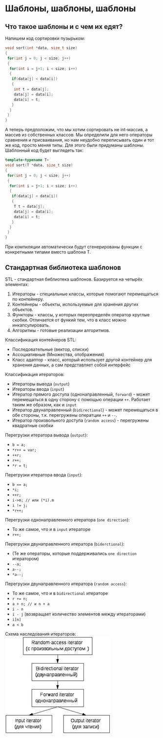 # Шаблоны, шаблоны, шаблоны

## Что такое шаблоны и с чем их едят?

Напишем код сортировки пузырьком:

```cpp
void sort(int *data, size_t size)
{
 for(int j = 0; j < size; j++)
 {
  for(int i = j+1; i < size; i++)
  {
   if(data[j] < data[i])
   {
    int t = data[j];
    data[j] = data[i];
    data[i] = t;
   }
  }
 }
}
```

А теперь предположим, что мы хотим сортировать не int-массив, а массив из собственных классов. Мы определили для него операторы сравнения и присваивания, но нам неудобно переписывать один и тот же код, просто меняя типы. Для этого были придуманы шаблоны. Шаблонный код будет выглядеть так:

```cpp
template<typename T>
void sort(T *data, size_t size)
{
 for(int j = 0; j < size; j++)
 {
  for(int i = j+1; i < size; i++)
  {
   if(data[j] < data[i])
   {
    T t = data[j];
    data[j] = data[i];
    data[i] = t;
   }
  }
 }
}
```

При компиляции автоматически будут сгенерированы функции с конкретными типами вместо шаблона T.

## Стандартная библиотека шаблонов

STL - стандартная библиотека шаблонов. Базируется на четырёх элементах:

1. Итераторы - специальные классы, которые помогают перемещаться по контейнеру.
2. Контейнеры - объекты, используемые для хранения других объектов.
3. Функторы - классы, у которых переопределён оператор круглые скобки. Отличается от функий тем, что в класс можно инкапсулировать.
4. Алгоритмы - готовые реализации алгоритмов.

Классификация контейнеров STL:

- Последовательные (вектор, списки)
- Ассоциативные (Множества, отображения)
- Класс адаптор - класс, который использует другой контейнер для хранения данных, а сам представляет собой интерфейс

Классификация итераторов:

- Итераторы вывода (`output`)
- Итераторы ввода (`input`)
- Итератор прямого доступа (однонаправленный, `forward`) - может перемещаться в одну сторону с помощью операции `++`. Работает таким же образом, как и `input`
- Итератор двунаправленный (`bidirectional`) - может перемещаться в обе стороны, т.к. перегружены оператции `++` и `--`.
- Итератор произвольного доступа (`random access`) - перегружены квадратные скобки

Перегрузки итератора вывода (`output`):

- `b = a;`
- `*r++ = var;`
- `++r;`
- `r++;`
- `*r = t;`

Перегрузки итератора ввода (`input`):

- `b == a;`
- `*i;`
- `++r;`
- `i->m; // или (*i).m`
- `i != j;`
- `*r++;`

Перегрузки однонаправленного итератора (`one direction`):

- То же самое, что и в `input` итераторе
- `r++;`

Перегрузки двунаправленного итератора (`biderctional`):

- (Те же операторы, которые поддерживались `one direction` итератором)
- `--a;`
- `a--;`
- `*a--;`

Перегрузки двунаправленного итератора (`random access`):

- То же самое, что и в `bidirectional` итераторе
- `r += n;`
- `a + n; // и n + a`
- `i - n`
- `i - j` (возвращает количество элементов между итераторами)
- `i[n]`
- `a < b`

Схема наследования итераторов:
![Схема наследования итераторов](./iterators.png)
